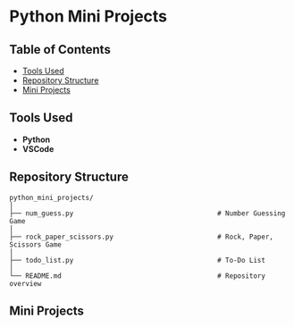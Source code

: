 # Python Mini Projects

## Table of Contents
* [Tools Used](https://github.com/Kaileyv/python_mini_projects/blob/main/README.md#tools-used)
* [Repository Structure](https://github.com/Kaileyv/python_mini_projects/blob/main/README.md#repository-structure)
* [Mini Projects](https://github.com/Kaileyv/python_mini_projects/blob/main/README.md#mini-projects)

## Tools Used
* **Python**
* **VSCode**

## Repository Structure
```
python_mini_projects/
│
├── num_guess.py                                    # Number Guessing Game
│
├── rock_paper_scissors.py                          # Rock, Paper, Scissors Game
│
├── todo_list.py                                    # To-Do List 
│
└── README.md                                       # Repository overview
```

## Mini Projects


